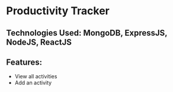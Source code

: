 # Productivity Tracker

## Technologies Used: MongoDB, ExpressJS, NodeJS, ReactJS

## Features:
- View all activities
- Add an activity

